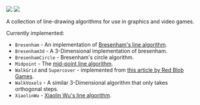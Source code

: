 [![](https://img.shields.io/crates/v/line_drawing.svg)](https://crates.io/crates/line_drawing)
[![](https://docs.rs/line_drawing/badge.svg)](https://docs.rs/line_drawing)

A collection of line-drawing algorithms for use in graphics and video games.

Currently implemented:

* `Bresenham` - An implementation of [Bresenham's line algorithm].
* `Bresenham3d` - A 3-Dimensional implementation of bresenham.
* `BresenhamCircle` - Bresenham's circle algorithm.
* `Midpoint` - The [mid-point line algorithm].
* `WalkGrid` and `Supercover` - implemented from [this article by Red Blob Games][article].
* `WalkVoxels` - A similar 3-Dimensional algorithm that only takes orthogonal steps.
* `XiaolinWu` - [Xiaolin Wu's line algorithm].

[Bresenham's line algorithm]: https://en.wikipedia.org/wiki/Bresenham's_line_algorithm
[mid-point line algorithm]: http://www.mat.univie.ac.at/~kriegl/Skripten/CG/node25.html
[article]: http://www.redblobgames.com/grids/line-drawing.html
[Xiaolin Wu's line algorithm]: https://en.wikipedia.org/wiki/Xiaolin_Wu%27s_line_algorithm

